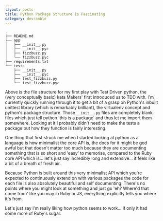 ```yaml
---
layout: posts
title: Python Package Structure is Fascinating
category: devramble
---
```


```
.
├── README.md
├── app
│   ├── __init__.py
│   ├── __init__.pyc
│   ├── fizzbuzz.py
│   └── fizzbuzz.pyc
├── requirements.txt
└── tests
    ├── __init__.py
    ├── __init__.pyc
    ├── test_fizzbuzz.py
    └── test_fizzbuzz.pyc
```

Above is the file structure for my first play with Test Driven python, the (very conceptually basic) kata Makers' first introduced us to TDD with. I'm currently quickly running through it to get a bit of a grasp on Python's inbuilt unittest library (which is remarkably brilliant), the virtualenv concept and python's package structure. Those `__init__.py` files are completely blank files which just tell python 'this is a package' and thus let me import them somewhere. Looking at it I probably didn't need to make the tests a package but how they function is fairly interesting.

One thing that first struck me when I started looking at python as a language is how minimalist the core API is, the docs for it might be god awful but that doesn't matter too much because they are documenting something that is so short and 'easy' to memorise, compared to the Ruby core API which is... let's just say incredibly long and extensive... it feels like a bit of a breath of fresh air.

Because Python is built around this very minimalist API which you're expected to continuously extend on with various packages the code for each file is also absolutely beautiful and self documenting. There's no points where you might look at something and just go 'eh? Where'd that come from' like you may in Ruby or JS, everything explicitly tells you where it's from.

Let's just say I'm really liking how python seems to work... if only it had some more of Ruby's sugar.

